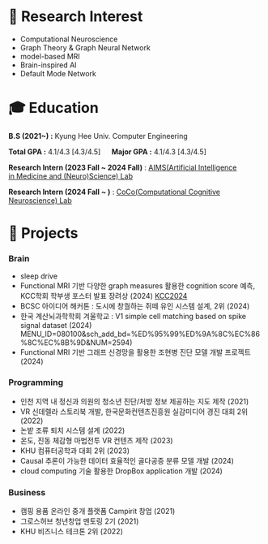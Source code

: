 # 🔎 Research Interest

- Computational Neuroscience
- Graph Theory & Graph Neural Network
- model-based MRI
- Brain-inspired AI
- Default Mode Network

# 🎓 **Education**

**B.S (2021~) :** Kyung Hee Univ. Computer Engineering

**Total GPA :**  4.1/4.3   [4.3/4.5]   &emsp;  **Major GPA :**   4.1/4.3   [4.3/4.5]

**Research Intern (2023 Fall ~ 2024 Fall)** : [AIMS(Artificial Intelligence in Medicine and (Neuro)Science) Lab](https://sites.google.com/view/khu-aims/home/)

**Research Intern (2024 Fall ~ )** : [CoCo(Computational Cognitive Neuroscience) Lab](https://yulkanglab.org/)

# 🔭 Projects

### Brain
- sleep drive 
- Functional MRI 기반 다양한 graph measures 활용한 cognition score 예측, KCC학회 학부생 포스터 발표 장려상 (2024) [KCC2024](https://www.kiise.or.kr/academy/board/academyNewsView.fa?MENU_ID=080100&sch_add_bd=%ED%95%99%ED%9A%8C%EC%86%8C%EC%8B%9D&NUM=2594)
- BCSC 아이디어 해커톤 : 도시에 창궐하는 쥐떼 유인 시스템 설계, 2위 (2024)
- 한국 계산뇌과학학회 겨울학교 : V1 simple cell matching based on spike signal dataset (2024)
MENU_ID=080100&sch_add_bd=%ED%95%99%ED%9A%8C%EC%86%8C%EC%8B%9D&NUM=2594)
- Functional MRI 기반 그래프 신경망을 활용한 조현병 진단 모델 개발 프로젝트(2024)

### Programming

- 인천 지역 내 정신과 의원의 청소년 진단/처방 정보 제공하는 지도 제작 (2021)
- VR 신데렐라 스토리북 개발, 한국문화컨텐츠진흥원 실감미디어 경진 대회 2위 (2022)
- 논밭 조류 퇴치 시스템 설계 (2022)
- 온도, 진동 체감형 마법전투 VR 컨텐츠 제작 (2023)
- KHU 컴퓨터공학과 대회 2위 (2023)
- Causal 추론이 가능한 데이터 효율적인 골다공증 분류 모델 개발 (2024)
- cloud computing 기술 활용한 DropBox application 개발 (2024)

### Business

- 캠핑 용품 온라인 중개 플랫폼 Campirit 창업 (2021)
- 그로스허브 청년창업 멘토링 2기 (2021)
- KHU 비즈니스 테크톤 2위 (2022)
